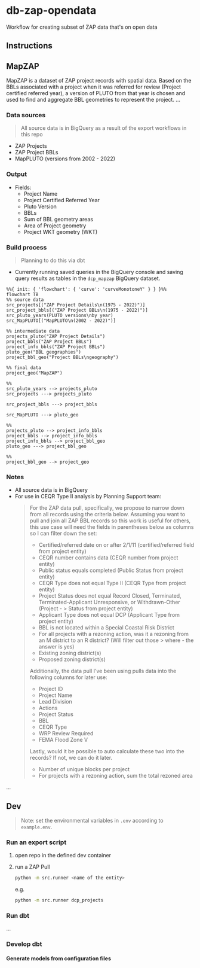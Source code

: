 # db-zap-opendata

Workflow for creating subset of ZAP data that's on open data

## Instructions

## MapZAP

MapZAP is a dataset of ZAP project records with spatial data. Based on the BBLs associated with a project when it was referred for review (Project certified referred year), a version of PLUTO from that year is chosen and used to find and aggregate BBL geometries to represent the project.
...

### Data sources

> All source data is in BigQuery as a result of the export workflows in this repo

- ZAP Projects
- ZAP Project BBLs
- MapPLUTO (versions from 2002 - 2022)

### Output

- Fields:
  - Project Name
  - Project Certified Referred Year
  - Pluto Version
  - BBLs
  - Sum of BBL geometry areas
  - Area of Project geometry
  - Project WKT geometry (WKT)

### Build process

> Planning to do this via dbt

- Currently running saved queries in the BigQuery console and saving query results as tables in the `dcp_mapzap` BigQuery dataset.

```mermaid
%%{ init: { 'flowchart': { 'curve': 'curveMonotoneY' } } }%%
flowchart TB
%% source data
src_projects[("ZAP Project Details\n(1975 - 2022)")]
src_project_bbls[("ZAP Project BBLs\n(1975 - 2022)")]
src_pluto_years(PLUTO versions\nby year)
src_MapPLUTO[("MapPLUTO\n(2002 - 2022)")]

%% intermediate data
projects_pluto("ZAP Project Details")
project_bbls("ZAP Project BBLs")
project_info_bbls("ZAP Project BBLs")
pluto_geo("BBL geographies")
project_bbl_geo("Project BBLs\ngeography")

%% final data
project_geo("MapZAP")

%% 
src_pluto_years --> projects_pluto
src_projects ---> projects_pluto

src_project_bbls ---> project_bbls

src_MapPLUTO ---> pluto_geo

%% 
projects_pluto --> project_info_bbls
project_bbls --> project_info_bbls
project_info_bbls --> project_bbl_geo
pluto_geo ---> project_bbl_geo

%% 
project_bbl_geo --> project_geo
```

### Notes

- All source data is in BigQuery
- For use in CEQR Type II analysis by Planning Support team:
    > For the ZAP data pull, specifically, we propose to narrow down from all records using the criteria below. Assuming you want to pull and join all ZAP BBL records so this work is useful for others, this use case will need the fields in parentheses below as columns so I can filter down the set:
    >
    > - Certified/referred date on or after 2/1/11 (certified/referred field from project entity)
    > - CEQR number contains data (CEQR number from project entity)
    > - Public status equals completed (Public Status from project entity)
    > - CEQR Type does not equal Type II (CEQR Type from project entity)
    > - Project Status does not equal Record Closed, Terminated, Terminated-Applicant Unresponsive, or Withdrawn-Other (Project -   > Status from project entity)
    > - Applicant Type does not equal DCP (Applicant Type from project entity)
    > - BBL is not located within a Special Coastal Risk District
    > - For all projects with a rezoning action, was it a rezoning from an M district to an R district? (Will filter out those > where - the answer is yes)
    > - Existing zoning district(s)
    > - Proposed zoning district(s)
    >
    > Additionally, the data pull I’ve been using pulls data into the following columns for later use:
    >
    > - Project ID
    > - Project Name
    > - Lead Division
    > - Actions
    > - Project Status
    > - BBL
    > - CEQR Type
    > - WRP Review Required
    > - FEMA Flood Zone V
    >
    > Lastly, would it be possible to auto calculate these two into the records? If not, we can do it later.
    >
    > - Number of unique blocks per project
    > - For projects with a rezoning action, sum the total rezoned area

...

## Dev

> Note: set the environmental variables in `.env` according to `example.env`.

### Run an export script

1. open repo in the defined dev container

2. run a ZAP Pull

    ```bash
    python -m src.runner <name of the entity>
    ```

    e.g.

    ```bash
    python -m src.runner dcp_projects
    ```

### Run dbt

...

### Develop dbt

#### Generate models from configuration files

